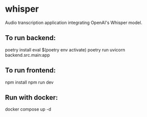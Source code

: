 # whisper
Audio transcription application integrating OpenAI's Whisper model.

## To run backend:
poetry install
eval $(poetry env activate)
poetry run uvicorn backend.src.main:app

## To run frontend:
npm install
npm run dev

## Run with docker:
docker compose up -d
